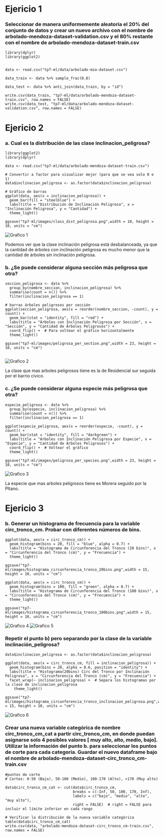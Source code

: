 # Ejericio 1
### Seleccionar de manera uniformemente aleatoria el 20% del conjunto de datos y crear un nuevo archivo con el nombre de arbolado-mendoza-dataset-validation.csv y el 80% restante con el nombre de arbolado-mendoza-dataset-train.csv

```
library(dplyr)
library(ggplot2)


data <- read.csv("tp7-ml/data/arbolado-mza-dataset.csv")

data_train <- data %>% sample_frac(0.8)

data_test <- data %>% anti_join(data_train, by = "id")

write.csv(data_train, "tp7-ml/data/arbolado-mendoza-dataset-train.csv", row.names = FALSE)
write.csv(data_test, "tp7-ml/data/arbolado-mendoza-dataset-validation.csv", row.names = FALSE)

```
# Ejericio 2
### a. Cual es la distribución de las clase inclinacion_peligrosa?

```
library(ggplot2)
library(dplyr)

data <- read.csv("tp7-ml/data/arbolado-mendoza-dataset-train.csv")

# Convertir a factor para visualizar mejor (para que se vea solo 0 e 1)
data$inclinacion_peligrosa <- as.factor(data$inclinacion_peligrosa)

# Gráfico de barras 
ggplot(data, aes(x = inclinacion_peligrosa)) +
  geom_bar(fill = "steelblue") +
  labs(title = "Distribución de Inclinación Peligrosa", x = "Inclinación Peligrosa", y = "Cantidad") +
  theme_light()

ggsave("tp7-ml/images/class_dist_peligrosa.png",width = 10, height = 10, units = "cm")

```
![Grafico 1](../tp7-ml/images/class_dist_peligrosa.png)

Podemos ver que la clase inclinación peligrosa está desbalanceada, ya que la cantidad de árboles con inclinación peligrosa es mucho menor que la cantidad de árboles sin inclinación peligrosa.

### b. ¿Se puede considerar alguna sección más peligrosa que otra?

```
seccion_peligrosa <- data %>%
  group_by(nombre_seccion, inclinacion_peligrosa) %>%
  summarise(count = n()) %>%
  filter(inclinacion_peligrosa == 1)

# barras árboles peligrosos por sección
ggplot(seccion_peligrosa, aes(x = reorder(nombre_seccion, -count), y = count)) +
  geom_bar(stat = "identity", fill = "red") +
  labs(title = "Árboles con Inclinación Peligrosa por Sección", x = "Sección", y = "Cantidad de Árboles Peligrosos") +
  coord_flip() +  # Para voltear el gráfico horizontalmente
  theme_light()

ggsave("tp7-ml/images/peligrosa_per_section.png",width = 23, height = 10, units = "cm")
    
```

![Grafico 2](../tp7-ml/images/peligrosa_per_section.png)

La clase que mas arboles peligrosos tiene es la de Residencial sur seguida por el barrio civico.

### c. ¿Se puede considerar alguna especie más peligrosa que otra?

```
especie_peligrosa <- data %>%
  group_by(especie, inclinacion_peligrosa) %>%
  summarise(count = n()) %>%
  filter(inclinacion_peligrosa == 1)

ggplot(especie_peligrosa, aes(x = reorder(especie, -count), y = count)) +
  geom_bar(stat = "identity", fill = "darkgreen") +
  labs(title = "Árboles con Inclinación Peligrosa por Especie", x = "Especie", y = "Cantidad de Árboles Peligrosos") +
  coord_flip() +  # Voltear el gráfico
  theme_light()

ggsave("tp7-ml/images/peligrosa_per_species.png",width = 23, height = 10, units = "cm")

```

![Grafico 3](../tp7-ml/images/peligrosa_per_species.png)

La especie que mas arboles peligrosos tiene es Morera seguido por la Pltano.

# Ejericio 3

### b. Generar un histograma de frecuencia para la variable circ_tronco_cm. Probar con diferentes números de bins.

```
ggplot(data, aes(x = circ_tronco_cm)) +
  geom_histogram(bins = 20, fill = "blue", alpha = 0.7) +
  labs(title = "Histograma de Circunferencia del Tronco (20 bins)", x = "Circunferencia del Tronco (cm)", y = "Frecuencia") +
  theme_light()

ggsave("tp7-ml/images/histograma_circunferencia_tronco_20bins.png",width = 15, height = 10, units = "cm")

ggplot(data, aes(x = circ_tronco_cm)) +
  geom_histogram(bins = 100, fill = "green", alpha = 0.7) +
  labs(title = "Histograma de Circunferencia del Tronco (100 bins)", x = "Circunferencia del Tronco (cm)", y = "Frecuencia") +
  theme_light()

ggsave("tp7-ml/images/histograma_circunferencia_tronco_100bins.png",width = 15, height = 10, units = "cm")

```

![Grafico 4](../tp7-ml/images/histograma_circunferencia_tronco_20bins.png)
![Grafico 5](../tp7-ml/images/histograma_circunferencia_tronco_100bins.png)

### Repetir el punto b) pero separando por la clase de la variable inclinación_peligrosa?

```
data$inclinacion_peligrosa <- as.factor(data$inclinacion_peligrosa)

ggplot(data, aes(x = circ_tronco_cm, fill = inclinacion_peligrosa)) +
  geom_histogram(bins = 20, alpha = 0.6, position = "identity") +
  labs(title = "Histograma(20bins) Circ del Tronco por Inclinación Peligrosa", x = "Circunferencia del Tronco (cm)", y = "Frecuencia") +
  facet_wrap(~ inclinacion_peligrosa) +  # Separa los histogramas por la clase de inclinacion_peligrosa
    theme_light()

ggsave("tp7-ml/images/histograma_circunferencia_tronco_inclinacion_peligrosa.png",width = 15, height = 10, units = "cm")

```

![Grafico 6](../tp7-ml/images/histograma_circunferencia_tronco_inclinacion_peligrosa.png)

### Crear una nueva variable categórica de nombre circ_tronco_cm_cat a partir circ_tronco_cm, en donde puedan asignarse solo 4 posibles valores [ muy alto, alto, medio, bajo]. Utilizar la información del punto b. para seleccionar los puntos de corte para cada categoría. Guardar el nuevo dataframe bajo el nombre de arbolado-mendoza-dataset-circ_tronco_cm-train.csv

```
#puntos de corte 
# Cortes: 0-50 (Bajo), 50-100 (Medio), 100-170 (Alto), >170 (Muy alto)

data$circ_tronco_cm_cat <- cut(data$circ_tronco_cm, 
                               breaks = c(-Inf, 50, 100, 170, Inf), 
                               labels = c("bajo", "medio", "alto", "muy alto"),
                               right = FALSE)  # right = FALSE para incluir el límite inferior en cada rango

# Verificar la distribución de la nueva variable categórica
table(data$circ_tronco_cm_cat)
write.csv(data, "arbolado-mendoza-dataset-circ_tronco_cm-train.csv", row.names = FALSE)

```

